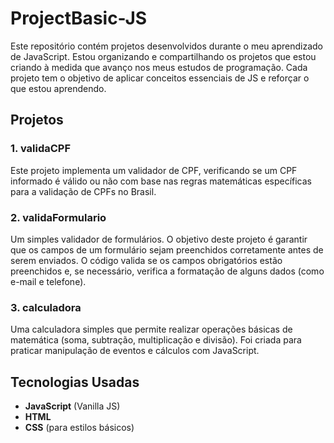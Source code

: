 # ProjectBasic-JS

Este repositório contém projetos desenvolvidos durante o meu aprendizado de JavaScript. Estou organizando e compartilhando os projetos que estou criando à medida que avanço nos meus estudos de programação. Cada projeto tem o objetivo de aplicar conceitos essenciais de JS e reforçar o que estou aprendendo.

## Projetos

### 1. **validaCPF**
Este projeto implementa um validador de CPF, verificando se um CPF informado é válido ou não com base nas regras matemáticas específicas para a validação de CPFs no Brasil.

### 2. **validaFormulario**
Um simples validador de formulários. O objetivo deste projeto é garantir que os campos de um formulário sejam preenchidos corretamente antes de serem enviados. O código valida se os campos obrigatórios estão preenchidos e, se necessário, verifica a formatação de alguns dados (como e-mail e telefone).

### 3. **calculadora**
Uma calculadora simples que permite realizar operações básicas de matemática (soma, subtração, multiplicação e divisão). Foi criada para praticar manipulação de eventos e cálculos com JavaScript.

## Tecnologias Usadas

- **JavaScript** (Vanilla JS)
- **HTML**
- **CSS** (para estilos básicos)

